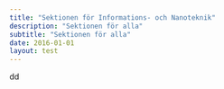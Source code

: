 ```yaml
---
title: "Sektionen för Informations- och Nanoteknik"
description: "Sektionen för alla"
subtitle: "Sektionen för alla"
date: 2016-01-01
layout: test
---
```


dd